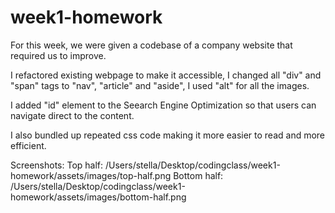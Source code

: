 # week1-homework

For this week, we were given a codebase of a company website that required us to improve.

I refactored existing webpage to make it accessible, I changed all "div" and "span" tags to "nav", "article" and "aside", I used "alt" for all the images.

I added "id" element to the Seearch Engine Optimization so that users can navigate direct to the content.

I also bundled up repeated css code making it more easier to read and more efficient.

Screenshots:
Top half: /Users/stella/Desktop/codingclass/week1-homework/assets/images/top-half.png
Bottom half: /Users/stella/Desktop/codingclass/week1-homework/assets/images/bottom-half.png

